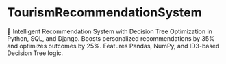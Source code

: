 # TourismRecommendationSystem
🚀 Intelligent Recommendation System with Decision Tree Optimization in Python, SQL, and Django. Boosts personalized recommendations by 35% and optimizes outcomes by 25%. Features Pandas, NumPy, and ID3-based Decision Tree logic.
